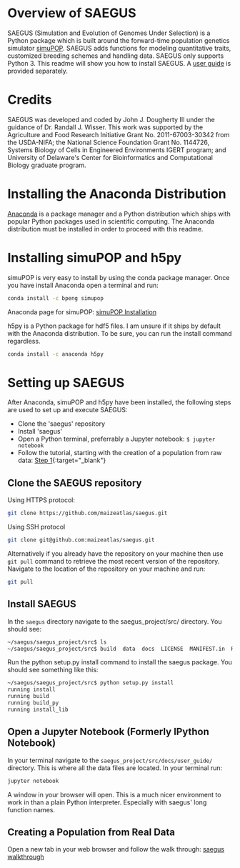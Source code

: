 Overview of SAEGUS
===================================

SAEGUS (Simulation and Evolution of Genomes Under Selection) is a Python package which is built around the forward-time population genetics simulator [simuPOP](http://simupop.sourceforge.net/Main/HomePage). SAEGUS adds functions for modeling quantitative traits, customized breeding schemes and handling data. SAEGUS only supports Python 3. This readme will show you how to install SAEGUS. A [user guide](https://saegus-user-guide-docs.readthedocs.io/en/latest/#) is provided separately.

Credits
===================================

SAEGUS was developed and coded by John J. Dougherty III under the guidance of Dr. Randall J. Wisser. This work was supported by the Agriculture and Food Research Initiative Grant No. 2011-67003-30342 from the USDA-NIFA; the National Science Foundation Grant No. 1144726, Systems Biology of Cells in Engineered Environments IGERT program; and University of Delaware's Center for Bioinformatics and Computational Biology graduate program.

Installing the Anaconda Distribution
================================================

[Anaconda](https://www.anaconda.com/distribution/) <!-- https://conda.io/docs/user-guide/install/index.html) --> is a package manager and a Python distribution which ships with popular Python packages used in scientific computing. The Anaconda distribution must be installed in order to proceed with this readme.

Installing simuPOP and h5py
====================================================

simuPOP is very easy to install by using the conda package manager. Once you have install Anaconda open a terminal and run:

```bash
conda install -c bpeng simupop
```

Anaconda page for simuPOP: [simuPOP Installation](https://anaconda.org/bpeng/simupop)

h5py is a Python package for hdf5 files. I am unsure if it ships by default with the Anaconda distribution. To be sure, you can run the install command regardless.

```bash
conda install -c anaconda h5py
```

Setting up SAEGUS
=============================================

After Anaconda, simuPOP and h5py have been installed, the following steps are used to set up and execute SAEGUS:

+ Clone the 'saegus' repository
+ Install 'saegus'
+ Open a Python terminal, preferrably a Jupyter notebook: ``$ jupyter notebook``
+ Follow the tutorial, starting with the creation of a population from raw data: [Step 1](http://saegus-user-guide-docs.readthedocs.io/en/latest/population_from_raw_data.html){:target="_blank"}

Clone the SAEGUS repository
---------------------------------------------

Using HTTPS protocol:

```bash
git clone https://github.com/maizeatlas/saegus.git
```

Using SSH protocol

```bash
git clone git@github.com:maizeatlas/saegus.git
```

Alternatively if you already have the repository on your machine then use `git pull` command to retrieve the most recent version of the repository. Navigate to the location of the repository on your machine and run:

```bash
git pull
```

Install SAEGUS
-----------------------------

In the ``saegus`` directory navigate to the saegus_project/src/ directory. You should see: 

```bash
~/saegus/saegus_project/src$ ls
~/saegus/saegus_project/src$ build  data  docs  LICENSE  MANIFEST.in  README.rst  saegus  scripts  setup.py
```
Run the python setup.py install command to install the saegus package. You should see something like this:

```bash
~/saegus/saegus_project/src$ python setup.py install
running install
running build
running build_py
running install_lib
```

Open a Jupyter Notebook (Formerly IPython Notebook)
-------------------------------------------------------------

In your terminal navigate to the ``saegus_project/src/docs/user_guide/`` directory. This is where all the data files are located. In your terminal run:

```bash
jupyter notebook
```
A window in your browser will open. This is a much nicer environment to work in than a plain Python interpreter. Especially with saegus' long function names.

Creating a Population from Real Data
------------------------------------------------------------------

Open a new tab in your web browser and follow the walk through: [saegus walkthrough](http://saegus-user-guide-docs.readthedocs.io/en/latest/population_from_raw_data.html)

